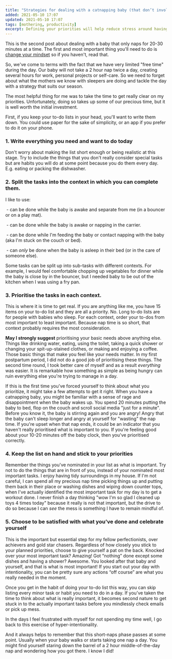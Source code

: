 ```yaml
---
title: "Strategies for dealing with a catnapping baby (that don’t involve sleep training): Define your priorities"
added: 2021-05-10 17:07
updated: 2021-05-10 17:07
tags: [mothering, productivity]
excerpt: Defining your priorities will help reduce stress around having limited agency due to a baby that doesn't nap.
---
```


This is the second post about dealing with a baby that only naps for 20-30 minutes at a time. The first and most important thing you'll need to do is [change your mindset](https://rachsmith.com/strategies-for-dealing-with-a-catnapping-baby-that-dont-involve-sleep-training-mindset-and-resetting-expectations/) so if you haven't, read that.

So, we've come to terms with the fact that we have very limited "free time" during the day. Our baby will not take a 2 hour nap twice a day, creating several hours for work, personal projects or self-care. So we need to forget about what the mothers we know with sleepers are doing and tackle the day with a strategy that suits our season.

The most helpful thing for me was to take the time to get really clear on my priorities. Unfortunately, doing so takes up some of our precious time, but it is well worth the initial investment. 

First, if you keep your to-do lists in your head, you'll want to write them down. You could use paper for the sake of simplicity, or an app if you prefer to do it on your phone. 

### 1. Write everything you need and want to do today

Don't worry about making the list short enough or being realistic at this stage. Try to include the things that you don't really consider special tasks but are habits you will do at some point because you do them every day. E.g. eating or packing the dishwasher.

### 2. Split the tasks into the context in which you can complete them.

I like to use:

 - can be done while the baby is awake and separate from me (in a bouncer or on a play mat).

 - can be done while the baby is awake or napping in the carrier.

 - can be done while I'm feeding the baby or contact napping with the baby (aka I'm stuck on the couch or bed).

 - can *only* be done when the baby is asleep in their bed (or in the care of someone else).

Some tasks can be split up into sub-tasks with different contexts. For example, I would feel comfortable chopping up vegetables for dinner while the baby is close by in the bouncer, but I needed baby to be out of the kitchen when I was using a fry pan. 

### 3. Prioritise the tasks in each context.

This is where it is time to get real. If you are anything like me, you have 15 items on your to-do list and they are all a priority. No. Long to-do lists are for people with babies who sleep. For each context, order your to-dos from most important to least important. Because nap time is so short, that context probably requires the most consideration.

**May I strongly suggest** prioritising your basic needs above anything else. Things like drinking water, eating, using the toilet, taking a quick shower or changing your spit-up-stained clothes, or making and enjoying a coffee. Those basic things that make you feel like your needs matter. In my first postpartum period, I did not do a good job of prioritising these things. The second time round, I took better care of myself and as a result *everything* was easier. It is remarkable how something as simple as being hungry can ruin everything else you're trying to manage in a day.

If this is the first time you've forced yourself to think about what you prioritize, it might take a few attempts to get it right. When you have a catnapping baby, you might be familiar with a sense of rage and disappointment when the baby wakes up. You spend 20 minutes putting the baby to bed, flop on the couch and scroll social media "just for a minute". Before you know it, the baby is stirring again and you are angry! Angry that the baby can't sleep longer and angry at yourself for "wasting" the nap time. If you're upset when that nap ends, it could be an indicator that you haven't really prioritised what is important to you. If you're feeling good about your 10-20 minutes off the baby clock, then you've prioritised correctly. 

### 4. Keep the list on hand and stick to your priorities

Remember the things you've nominated in your list as what is important. Try not to do the things that are in front of you, instead of your nominated most important tasks. I enjoy having tidy surroundings in my house. If I'm not careful, I can spend all my precious nap time picking things up and putting them back in their place or washing dishes and wiping down counter tops, when I've actually identified the most important task for my day is to get a workout done. I never finish a day thinking "wow I'm so glad I cleaned up toys 4 times today" because it really is not that important, but the drive to do so because I can *see* the mess is something I have to remain mindful of. 

### 5. Choose to be satisfied with what you’ve done and celebrate yourself

This is the important but essential step for my fellow perfectionists, over achievers and gold star chasers. Regardless of how closely you stick to your planned priorities, choose to give yourself a pat on the back. Knocked over your most important task? Amazing! Got “nothing” done except some dishes and having a shower? Awesome. You looked after that baby and yourself, and that is what is most important! If you start out your day with intentionality, you can be pretty sure any actions “off course” are what you really needed in the moment. 

Once you get in the habit of doing your to-do list this way, you can skip listing every minor task or habit you need to do in a day. If you’ve taken the time to think about what is really important, it becomes second nature to get stuck in to the actually important tasks before you mindlessly check emails or pick up mess. 

In the days I feel frustrated with myself for not spending my time well, I go back to this exercise of hyper-intentionality. 

And it always helps to remember that this short-naps phase passes at some point. Usually when your baby walks or starts taking one nap a day. You might find yourself staring down the barrel of a 2 hour middle-of-the-day nap and wondering how you got there. I know I did!

